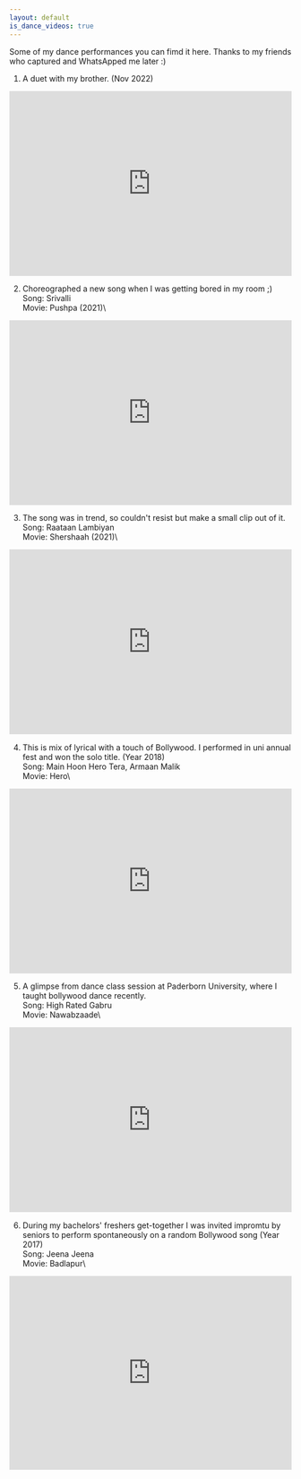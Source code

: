 ```yaml
---
layout: default
is_dance_videos: true
--- 
```


Some of my dance performances you can fimd it here. Thanks to my friends who captured and WhatsApped me later :) 

1. A duet with my brother.
(Nov 2022)
<p align="center">
<div style="padding:65.57% 0 0 0;position:relative;"><iframe src="https://player.vimeo.com/video/785915127?h=217ca93a83&amp;badge=0&amp;autopause=0&amp;player_id=0&amp;app_id=58479" frameborder="0" allow="autoplay; fullscreen; picture-in-picture" allowfullscreen style="position:absolute;top:0;left:0;width:100%;height:100%;" title="Srivalli"></iframe></div><script src="https://player.vimeo.com/api/player.js"></script>
</p>


2. Choreographed a new song when I was getting bored in my room ;)\
Song: Srivalli\
Movie: Pushpa (2021)\
<p align="center">
<div style="padding:65.57% 0 0 0;position:relative;"><iframe src="https://player.vimeo.com/video/767190462?h=217ca93a83&amp;badge=0&amp;autopause=0&amp;player_id=0&amp;app_id=58479" frameborder="0" allow="autoplay; fullscreen; picture-in-picture" allowfullscreen style="position:absolute;top:0;left:0;width:100%;height:100%;" title="Srivalli"></iframe></div><script src="https://player.vimeo.com/api/player.js"></script>
</p>

3. The song was in trend, so couldn't resist but make a small clip out of it.\
Song: Raataan Lambiyan\
Movie: Shershaah (2021)\
<p align="center">
<div style="padding:65.57% 0 0 0;position:relative;"><iframe src="https://player.vimeo.com/video/767192654?h=217ca93a83&amp;badge=0&amp;autopause=0&amp;player_id=0&amp;app_id=58479" frameborder="0" allow="autoplay; fullscreen; picture-in-picture" allowfullscreen style="position:absolute;top:0;left:0;width:100%;height:100%;" title="Srivalli"></iframe></div><script src="https://player.vimeo.com/api/player.js"></script>
</p>

4. This is mix of lyrical with a touch of Bollywood. I performed in uni annual fest and won the solo title. (Year 2018)\
Song: Main Hoon Hero Tera, Armaan Malik\
Movie: Hero\
<p align="center">
<div style="padding:65.57% 0 0 0;position:relative;"><iframe src="https://player.vimeo.com/video/484708041?h=217ca93a83&amp;badge=0&amp;autopause=0&amp;player_id=0&amp;app_id=58479" frameborder="0" allow="autoplay; fullscreen; picture-in-picture" allowfullscreen style="position:absolute;top:0;left:0;width:100%;height:100%;" title="Hero_Tera"></iframe></div><script src="https://player.vimeo.com/api/player.js"></script>
</p>

5. A glimpse from dance class session at Paderborn University, where I taught bollywood dance recently.\
Song: High Rated Gabru\
Movie: Nawabzaade\
<p align="center">
<div style="padding:65.57% 0 0 0;position:relative;"><iframe src="https://player.vimeo.com/video/767200750?h=217ca93a83&amp;badge=0&amp;autopause=0&amp;player_id=0&amp;app_id=58479" frameborder="0" allow="autoplay; fullscreen; picture-in-picture" allowfullscreen style="position:absolute;top:0;left:0;width:100%;height:100%;" title="Hero_Tera"></iframe></div><script src="https://player.vimeo.com/api/player.js"></script>
</p>


6. During my bachelors' freshers get-together I was invited impromtu by seniors to perform spontaneously on a random Bollywood song (Year 2017)\
Song: Jeena Jeena\
Movie: Badlapur\
<p align="center">
	<div style="padding:68.7% 0 0 0;position:relative;"><iframe src="https://player.vimeo.com/video/484573030?h=c7194062cc&amp;badge=0&amp;autopause=0&amp;player_id=0&amp;app_id=58479" frameborder="0" allow="autoplay; fullscreen; picture-in-picture" allowfullscreen style="position:absolute;top:0;left:0;width:100%;height:100%;" title="Jeena_Jeena"></iframe></div><script src="https://player.vimeo.com/api/player.js"></script>
</p>



